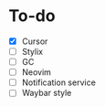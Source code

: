 # To-do

- [x] Cursor
- [ ] Stylix
- [ ] GC
- [ ] Neovim
- [ ] Notification service
- [ ] Waybar style
